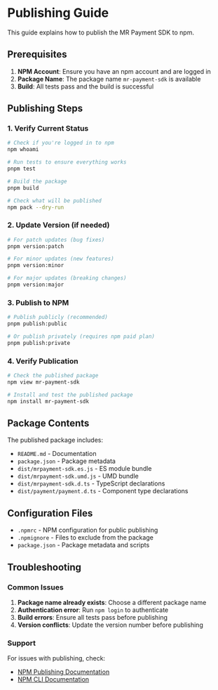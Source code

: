 # Publishing Guide

This guide explains how to publish the MR Payment SDK to npm.

## Prerequisites

1. **NPM Account**: Ensure you have an npm account and are logged in
2. **Package Name**: The package name `mr-payment-sdk` is available
3. **Build**: All tests pass and the build is successful

## Publishing Steps

### 1. Verify Current Status

```bash
# Check if you're logged in to npm
npm whoami

# Run tests to ensure everything works
pnpm test

# Build the package
pnpm build

# Check what will be published
npm pack --dry-run
```

### 2. Update Version (if needed)

```bash
# For patch updates (bug fixes)
pnpm version:patch

# For minor updates (new features)
pnpm version:minor

# For major updates (breaking changes)
pnpm version:major
```

### 3. Publish to NPM

```bash
# Publish publicly (recommended)
pnpm publish:public

# Or publish privately (requires npm paid plan)
pnpm publish:private
```

### 4. Verify Publication

```bash
# Check the published package
npm view mr-payment-sdk

# Install and test the published package
npm install mr-payment-sdk
```

## Package Contents

The published package includes:
- `README.md` - Documentation
- `package.json` - Package metadata
- `dist/mrpayment-sdk.es.js` - ES module bundle
- `dist/mrpayment-sdk.umd.js` - UMD bundle
- `dist/mrpayment-sdk.d.ts` - TypeScript declarations
- `dist/payment/payment.d.ts` - Component type declarations

## Configuration Files

- `.npmrc` - NPM configuration for public publishing
- `.npmignore` - Files to exclude from the package
- `package.json` - Package metadata and scripts

## Troubleshooting

### Common Issues

1. **Package name already exists**: Choose a different package name
2. **Authentication error**: Run `npm login` to authenticate
3. **Build errors**: Ensure all tests pass before publishing
4. **Version conflicts**: Update the version number before publishing

### Support

For issues with publishing, check:
- [NPM Publishing Documentation](https://docs.npmjs.com/packages-and-modules/contributing-packages-to-the-registry)
- [NPM CLI Documentation](https://docs.npmjs.com/cli/v8/commands/npm-publish) 